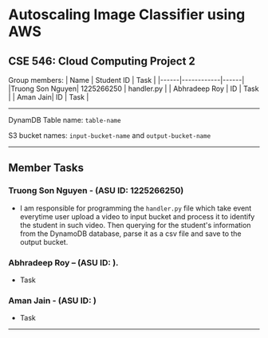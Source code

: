 # Autoscaling Image Classifier using AWS

## CSE 546: Cloud Computing Project 2

Group members:
| Name | Student ID | Task |
|------|------------|------|
|Truong Son Nguyen| 1225266250 | handler.py |
| Abhradeep Roy | ID | Task |
| Aman Jain| ID | Task | 
 

<hr>

DynamDB Table name: `table-name`

S3 bucket names: `input-bucket-name` and `output-bucket-name`

<hr>

## Member Tasks
### Truong Son Nguyen - (ASU ID: 1225266250)
 - I am responsible for programming the `handler.py` file which take event everytime user upload a video to input bucket and process it to identify the student in such video. Then querying for the student's information from the DynamoDB database, parse it as a csv file and save to the output bucket. 

### Abhradeep Roy – (ASU ID: ).
 - Task
### Aman Jain  -  (ASU ID:  )
 - Task
 
 <hr>
 






